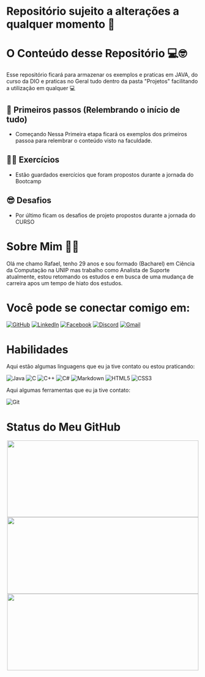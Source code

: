 # Repositório sujeito a alterações a qualquer momento 🚨

#  O Conteúdo desse Repositório 💻🤓

Esse repositório ficará para armazenar os exemplos e praticas em JAVA, do curso da DIO e praticas no Geral tudo dentro da pasta "Projetos" facilitando a utilização em qualquer 💻

## 👾 Primeiros passos (Relembrando o início de tudo)
- Começando Nessa Primeira etapa ficará os exemplos dos primeiros passoa para relembrar o conteúdo visto na faculdade.

## 🏋️‍♂️ Exercícios

- Estão guardados exercícios que foram propostos durante a jornada do Bootcamp

## 😎 Desafios

- Por último ficam os desafios de projeto propostos durante a jornada do CURSO



# Sobre Mim 🙋‍♂️
Olá me chamo Rafael, tenho 29 anos e sou formado (Bacharel) em Ciência da Computação na UNIP mas trabalho como Analista de Suporte atualmente, estou retomando os estudos e em busca de uma mudança de carreira apos um tempo de hiato dos estudos.

# Você pode se conectar comigo em:

[![GitHub](https://img.shields.io/badge/GitHub-100000?style=for-the-badge&logo=github&logoColor=white)](https://github.com/SrStarkiller1500)
[![LinkedIn](https://img.shields.io/badge/LinkedIn-0077B5?style=for-the-badge&logo=linkedin&logoColor=white)](https://www.linkedin.com/in/SEUUSERNAME/)
[![Facebook](https://img.shields.io/badge/Facebook-1877F2?style=for-the-badge&logo=facebook&logoColor=white)](https://www.facebook.com/SEUUSERNAME/)
[![Discord](https://img.shields.io/badge/Discord-7289DA?style=for-the-badge&logo=discord&logoColor=white)](https://discord.com/channels/@SEUUSERNAME/)
[![Gmail](https://img.shields.io/badge/Gmail-333333?style=for-the-badge&logo=gmail&logoColor=red)](mailto:rafael.jose.lins@gmail.com)

# Habilidades

Aqui estão algumas linguagens que eu ja tive contato ou estou praticando:

![Java](https://img.shields.io/badge/java-%23ED8B00.svg?style=for-the-badge&logo=openjdk&logoColor=white) ![C](https://img.shields.io/badge/C-00599C?style=for-the-badge&logo=c&logoColor=white) ![C++](https://img.shields.io/badge/C%2B%2B-00599C?style=for-the-badge&logo=c%2B%2B&logoColor=white) ![C#](https://img.shields.io/badge/C%23-239120?style=for-the-badge&logo=c-sharp&logoColor=white) ![Markdown](https://img.shields.io/badge/Markdown-000?style=for-the-badge&logo=markdown) ![HTML5](https://img.shields.io/badge/HTML5-E34F26?style=for-the-badge&logo=html5&logoColor=white) ![CSS3](https://img.shields.io/badge/CSS3-1572B6?style=for-the-badge&logo=css3&logoColor=white)

Aqui algumas ferramentas que eu ja tive contato:

![Git](https://img.shields.io/badge/GIT-E44C30?style=for-the-badge&logo=git&logoColor=white)


# Status do Meu GitHub

<div align="center">
  <!-- Primeiro Card -->
  <img src="https://github-readme-stats.vercel.app/api?username=SrStarkiller1500&theme=transparent&bg_color=f4f4f4&border_color=30A3DC&show_icons=true&icon_color=30A3DC&title_color=E94D5F&text_color=333" width="500" height="200">

  <!-- Segundo Card -->
  <a href="https://git.io/streak-stats">
    <img src="https://streak-stats.demolab.com/?user=SrStarkiller1500&theme=bear&background=f4f4f4&border=30A3DC&dates=333" width="500" height="200">
  </a>

  <!-- Terceiro Card com link para a página de repositórios -->
  <a href="https://github.com/SrStarkiller1500?tab=repositories">
    <img src="https://img.shields.io/badge/View%20My%20Repositories-%23f4f4f4?style=flat&logo=github&logoColor=black&color=30A3DC&labelColor=f4f4f4&textColor=333&label=Repositories%20Overview" width="500" height="200">
  </a>
</div>
